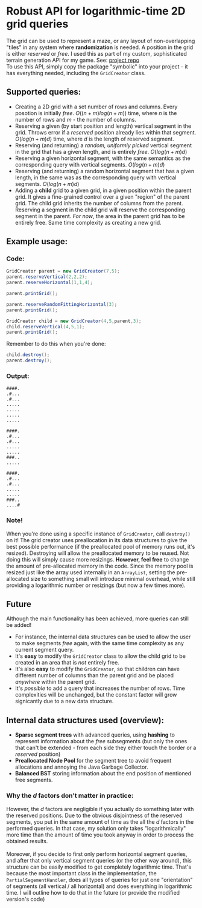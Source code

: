 # Robust API for logarithmic-time 2D grid queries
The grid can be used to represent a maze, or any layout of non-overlapping "tiles" in any system where **randomization** is needed. A position in the grid is either *reserved* or *free*.
I used this as part of my custom, sophisticated terrain generation API for my game. See: [project repo](https://github.com/Lukasz13866417/Game3D_OpenGL) <br>
To use this API, simply copy the package "symbolic" into your project - it has everything needed, including the ```GridCreator``` class.
## Supported queries:
- Creating a 2D grid with a set number of rows and columns. Every posotion is initially *free*. $O((n + m)log(n+m))$ time, where $n$ is the number of rows and $m$ - the number of columns.
- Reserving a given (by start position and length) vertical segment in the grid. Throws error if a *reserved* position already lies within that segment. $O(log(n+m)d)$ time, where $d$ is the length of reserved segment.
- Reserving (and returning) a *random, uniformly picked* vertical segment in the grid that has a given length, and is entirely *free*. $O(log(n+m)d)$ 
- Reserving a given horizontal segment, with the same semantics as the corresponding query with vertical segments. $O(log(n+m)d)$ 
- Reserving (and returning) a random horizontal segment that has a given length, in the same was as the corresponding query with vertical segments. $O(log(n+m)d)$ 
- Adding a **child** grid to a given grid, in a given position within the parent grid. It gives a fine-grained control over a given "region" of the parent grid. The child grid inherits the number of columns from the parent. Reserving a segment in the child grid will reserve the corresponding segment in the parent. *For now*, the area in the parent grid has to be entirely free. Same time complexity as creating a new grid.
## Example usage:
### Code:
```Java
GridCreator parent = new GridCreator(7,5);
parent.reserveVertical(2,2,2);
parent.reserveHorizontal(1,1,4);

parent.printGrid();
```
```Java
parent.reserveRandomFittingHorizontal(3);
parent.printGrid();
```
```Java
GridCreator child = new GridCreator(4,5,parent,3);
child.reserveVertical(4,5,1);
parent.printGrid(); 
```
Remember to do this when you're done:
```Java
child.destroy();
parent.destroy();
```

### Output:
```
####.
.#...
.#...
.....
.....
.....
.....
```
```
####.
.#...
.#...
.....
.....
###..
.....
```
```
####.
.#...
.#...
.....
.....
###..
....#
```
### Note!
When you're done using a specific instance of ```GridCreator```, call ```destroy()``` on it! The grid creator uses preallocation in its data structures to give the best possible performance (if the preallocated pool of memory runs out, it's resized). Destroying will allow the preallocated memory to be reused. Not doing this will simply cause more resizings. **However, feel free** to change the amount of pre-allocated memory in the code. Since the memory pool is resized just like the array used internally in an ```ArrayList```, setting the pre-allocated size to something small will introduce minimal overhead, while still providing a logarithmic number or resizings (but now a few times more). 
## Future
Although the main functionality has been achieved, more queries can still be added!
- For instance, the internal data structures can be used to allow the user to make segments *free* again, with the same time complexity as any current segment query.
- It's **easy** to modify the ```GridCreator``` class to allow the child grid to be created in an area that is *not* entirely free.
- It's also **easy** to modify the ```GridCreator```, so that children can have different number of columns than the parent grid and be placed *anywhere* within the parent grid.
- It's *possible* to add a  query that increases the number of rows. Time complexities will be unchanged, but the constant factor will grow signicantly due to a new data structure. 
## Internal data structures used (overview):
- **Sparse segment trees** with advanced queries, using **hashing** to represent information about the *free* subsegments (but only the ones that can't be extended - from each side they either touch the border or a *reserved* position)
- **Preallocated Node Pool** for the segment tree to avoid frequent allocations and annoying the Java Garbage Collector.
- **Balanced BST** storing information about the end position of mentioned free segments. 
### Why the $d$ factors don't matter in practice:
However, the $d$ factors are negligible if you actually do something later with the reserved positions. Due to the obvious disjointness of the reserved segments, you put in the same amount of time as the all the $d$ factors in the performed queries. In that case, my solution only takes "logarithmically" more time than the amount of time you took anyway in order to process the obtained results.
<br><br>
Moreover, if you decide to first only perform horizontal segment queries, and after that only vertical segment queries (or the other way around), this structure can be easily modified to get completely logarithmic time. That's because the most important class in the implementation, the ```PartialSegementHandler```, does all types of queries for just one "orientation" of segments (all vertical / all horizontal) and does everything in logarithmic time. I will outline how to do that in the future (or provide the modified version's code)<br>

